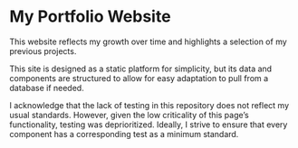 # My Portfolio Website

This website reflects my growth over time and highlights a selection of my previous projects.

This site is designed as a static platform for simplicity, but its data and components are structured to allow for easy adaptation to pull from a database if needed.

I acknowledge that the lack of testing in this repository does not reflect my usual standards. However, given the low criticality of this page’s functionality, testing was deprioritized. Ideally, I strive to ensure that every component has a corresponding test as a minimum standard.
